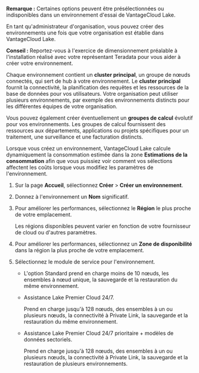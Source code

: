 **Remarque :** Certaines options peuvent être présélectionnées ou indisponibles dans un environnement d'essai de VantageCloud Lake.

En tant qu'administrateur d'organisation, vous pouvez créer des environnements une fois que votre organisation est établie dans VantageCloud Lake.

**Conseil :** Reportez-vous à l'exercice de dimensionnement préalable à l'installation réalisé avec votre représentant Teradata pour vous aider à créer votre environnement.

Chaque environnement contient un **cluster principal**, un groupe de nœuds connectés, qui sert de hub à votre environnement. Le **cluster principal** fournit la connectivité, la planification des requêtes et les ressources de la base de données pour vos utilisateurs. Votre organisation peut utiliser plusieurs environnements, par exemple des environnements distincts pour les différentes équipes de votre organisation.

Vous pouvez également créer éventuellement un **groupes de calcul** évolutif pour vos environnements. Les groupes de calcul fournissent des ressources aux départements, applications ou projets spécifiques pour un traitement, une surveillance et une facturation distincts.

Lorsque vous créez un environnement, VantageCloud Lake calcule dynamiquement la consommation estimée dans la zone **Estimations de la consommation** afin que vous puissiez voir comment vos sélections affectent les coûts lorsque vous modifiez les paramètres de l'environnement.

1.  Sur la page **Accueil**, sélectionnez **Créer** \> **Créer un environnement**.

2.  Donnez à l'environnement un **Nom** significatif.

3.  Pour améliorer les performances, sélectionnez le **Région** le plus proche de votre emplacement.

    Les régions disponibles peuvent varier en fonction de votre fournisseur de cloud ou d'autres paramètres.

4.  Pour améliorer les performances, sélectionnez un **Zone de disponibilité** dans la région la plus proche de votre emplacement.

5.  Sélectionnez le module de service pour l'environnement.

    -   L'option Standard prend en charge moins de 10 nœuds, les ensembles à nœud unique, la sauvegarde et la restauration du même environnement.

    -   Assistance Lake Premier Cloud 24/7.

        Prend en charge jusqu'à 128 nœuds, des ensembles à un ou plusieurs nœuds, la connectivité à Private Link, la sauvegarde et la restauration du même environnement.

    -   Assistance Lake Premier Cloud 24/7 prioritaire + modèles de données sectoriels.

        Prend en charge jusqu'à 128 nœuds, des ensembles à un ou plusieurs nœuds, la connectivité à Private Link, la sauvegarde et la restauration de plusieurs environnements.
